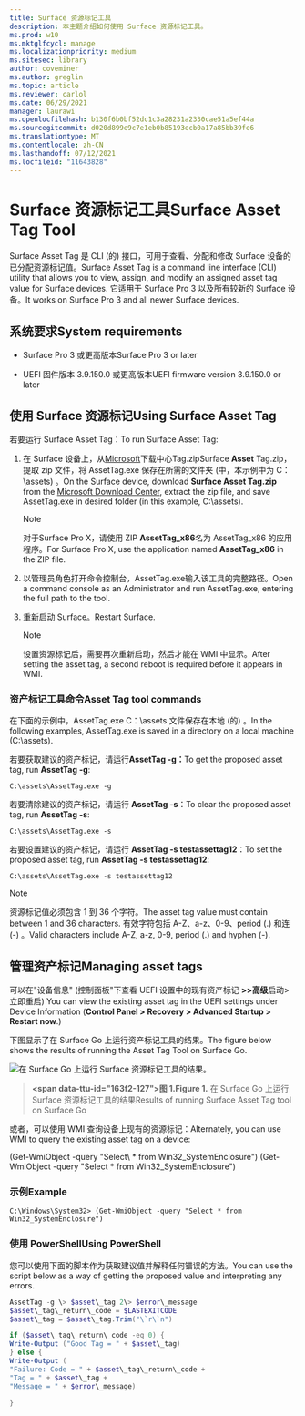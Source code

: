 ```yaml
---
title: Surface 资源标记工具
description: 本主题介绍如何使用 Surface 资源标记工具。
ms.prod: w10
ms.mktglfcycl: manage
ms.localizationpriority: medium
ms.sitesec: library
author: coveminer
ms.author: greglin
ms.topic: article
ms.reviewer: carlol
ms.date: 06/29/2021
manager: laurawi
ms.openlocfilehash: b130f6b0bf52dc1c3a28231a2330cae51a5ef44a
ms.sourcegitcommit: d020d899e9c7e1eb0b85193ecb0a17a85bb39fe6
ms.translationtype: MT
ms.contentlocale: zh-CN
ms.lasthandoff: 07/12/2021
ms.locfileid: "11643828"
---
```

# <a name="surface-asset-tag-tool"></a><span data-ttu-id="163f2-103">Surface 资源标记工具</span><span class="sxs-lookup"><span data-stu-id="163f2-103">Surface Asset Tag Tool</span></span>

<span data-ttu-id="163f2-104">Surface Asset Tag 是 CLI (的) 接口，可用于查看、分配和修改 Surface 设备的已分配资源标记值。</span><span class="sxs-lookup"><span data-stu-id="163f2-104">Surface Asset Tag is a command line interface (CLI) utility that allows you to view, assign, and modify an assigned asset tag value for Surface devices.</span></span> <span data-ttu-id="163f2-105">它适用于 Surface Pro 3 以及所有较新的 Surface 设备。</span><span class="sxs-lookup"><span data-stu-id="163f2-105">It works on Surface Pro 3 and all newer Surface devices.</span></span>

## <a name="system-requirements"></a><span data-ttu-id="163f2-106">系统要求</span><span class="sxs-lookup"><span data-stu-id="163f2-106">System requirements</span></span>

- <span data-ttu-id="163f2-107">Surface Pro 3 或更高版本</span><span class="sxs-lookup"><span data-stu-id="163f2-107">Surface Pro 3 or later</span></span>

- <span data-ttu-id="163f2-108">UEFI 固件版本 3.9.150.0 或更高版本</span><span class="sxs-lookup"><span data-stu-id="163f2-108">UEFI firmware version 3.9.150.0 or later</span></span>

## <a name="using-surface-asset-tag"></a><span data-ttu-id="163f2-109">使用 Surface 资源标记</span><span class="sxs-lookup"><span data-stu-id="163f2-109">Using Surface Asset Tag</span></span>

<span data-ttu-id="163f2-110">若要运行 Surface Asset Tag：</span><span class="sxs-lookup"><span data-stu-id="163f2-110">To run Surface Asset Tag:</span></span>

1. <span data-ttu-id="163f2-111">在 Surface 设备上，从[Microsoft](https://www.microsoft.com/download/details.aspx?id=46703)下载中心Tag.zipSurface **Asset** Tag.zip，提取 zip 文件，将 AssetTag.exe 保存在所需的文件夹 (中，本示例中为 C：\\assets) 。</span><span class="sxs-lookup"><span data-stu-id="163f2-111">On the Surface device, download **Surface Asset Tag.zip** from the [Microsoft Download  Center](https://www.microsoft.com/download/details.aspx?id=46703),  extract the zip file, and save AssetTag.exe in desired folder (in  this example, C:\\assets).</span></span>

    > [!NOTE]
    > <span data-ttu-id="163f2-112">对于Surface Pro X，请使用 ZIP **AssetTag_x86**名为 AssetTag_x86 的应用程序。</span><span class="sxs-lookup"><span data-stu-id="163f2-112">For Surface Pro X, use the application named **AssetTag_x86**  in the ZIP file.</span></span>

2. <span data-ttu-id="163f2-113">以管理员角色打开命令控制台，AssetTag.exe输入该工具的完整路径。</span><span class="sxs-lookup"><span data-stu-id="163f2-113">Open a command console as an Administrator and run AssetTag.exe, entering the full path to the tool.</span></span>

3. <span data-ttu-id="163f2-114">重新启动 Surface。</span><span class="sxs-lookup"><span data-stu-id="163f2-114">Restart Surface.</span></span>

    > [!NOTE]
    > <span data-ttu-id="163f2-115">设置资源标记后，需要再次重新启动，然后才能在 WMI 中显示。</span><span class="sxs-lookup"><span data-stu-id="163f2-115">After setting the asset tag, a second reboot is required before it appears in WMI.</span></span>

### <a name="asset-tag-tool-commands"></a><span data-ttu-id="163f2-116">资产标记工具命令</span><span class="sxs-lookup"><span data-stu-id="163f2-116">Asset Tag tool commands</span></span>

<span data-ttu-id="163f2-117">在下面的示例中，AssetTag.exe C：\assets 文件保存在本地 (的) 。</span><span class="sxs-lookup"><span data-stu-id="163f2-117">In the following examples, AssetTag.exe is saved in a directory on a local machine (C:\assets).</span></span>

<span data-ttu-id="163f2-118">若要获取建议的资产标记，请运行**AssetTag -g：**</span><span class="sxs-lookup"><span data-stu-id="163f2-118">To get the proposed asset tag, run **AssetTag -g**:</span></span>

```console
C:\assets\AssetTag.exe -g
```

<span data-ttu-id="163f2-119">若要清除建议的资产标记，请运行 **AssetTag -s**：</span><span class="sxs-lookup"><span data-stu-id="163f2-119">To clear the proposed asset tag, run **AssetTag -s**:</span></span>

```console
C:\assets\AssetTag.exe -s
```

<span data-ttu-id="163f2-120">若要设置建议的资产标记，请运行 **AssetTag -s testassettag12**：</span><span class="sxs-lookup"><span data-stu-id="163f2-120">To set the proposed asset tag, run **AssetTag -s testassettag12**:</span></span>

```
C:\assets\AssetTag.exe -s testassettag12
```

>[!NOTE]
><span data-ttu-id="163f2-121">资源标记值必须包含 1 到 36 个字符。</span><span class="sxs-lookup"><span data-stu-id="163f2-121">The asset tag value must contain between 1 and 36 characters.</span></span> <span data-ttu-id="163f2-122">有效字符包括 A-Z、a-z、0-9、period (.) 和连 (-) 。</span><span class="sxs-lookup"><span data-stu-id="163f2-122">Valid characters include A-Z, a-z, 0-9, period (.) and hyphen (-).</span></span>

## <a name="managing-asset-tags"></a><span data-ttu-id="163f2-123">管理资产标记</span><span class="sxs-lookup"><span data-stu-id="163f2-123">Managing asset tags</span></span>

<span data-ttu-id="163f2-124">可以在"设备信息" (控制面板"下查看 UEFI 设置中的现有资产标记 **>>高级**启动>立即重启) </span><span class="sxs-lookup"><span data-stu-id="163f2-124">You can view the existing asset tag in the UEFI settings under Device Information (**Control Panel > Recovery > Advanced Startup > Restart now**.)</span></span>

<span data-ttu-id="163f2-125">下图显示了在 Surface Go 上运行资产标记工具的结果。</span><span class="sxs-lookup"><span data-stu-id="163f2-125">The figure below shows the results of running the Asset Tag Tool on Surface Go.</span></span>

![在 Surface Go 上运行 Surface 资源标记工具的结果。](images/assettag-fig1.png)

> **<span data-ttu-id="163f2-127&quot;>图 1.</span><span class=&quot;sxs-lookup&quot;><span data-stu-id=&quot;163f2-127&quot;>Figure 1.</span></span>** <span data-ttu-id=&quot;163f2-128&quot;>在 Surface Go 上运行 Surface 资源标记工具的结果</span><span class=&quot;sxs-lookup&quot;><span data-stu-id=&quot;163f2-128&quot;>Results of running Surface Asset Tag tool on Surface Go</span></span>

<span data-ttu-id=&quot;163f2-129&quot;>或者，可以使用 WMI 查询设备上现有的资源标记：</span><span class=&quot;sxs-lookup&quot;><span data-stu-id=&quot;163f2-129&quot;>Alternately, you can use WMI to query the existing asset tag on a device:</span></span>

<span data-ttu-id=&quot;163f2-130&quot;> (Get-WmiObject -query &quot;Select\ * from Win32_SystemEnclosure") </span><span class="sxs-lookup"><span data-stu-id="163f2-130">(Get-WmiObject -query "Select \* from Win32_SystemEnclosure")</span></span>

### <a name="example"></a><span data-ttu-id="163f2-131">示例</span><span class="sxs-lookup"><span data-stu-id="163f2-131">Example</span></span>

```console
C:\Windows\System32> (Get-WmiObject -query "Select * from Win32_SystemEnclosure")
```
  
### <a name="using-powershell"></a><span data-ttu-id="163f2-132">使用 PowerShell</span><span class="sxs-lookup"><span data-stu-id="163f2-132">Using PowerShell</span></span>

<span data-ttu-id="163f2-133">您可以使用下面的脚本作为获取建议值并解释任何错误的方法。</span><span class="sxs-lookup"><span data-stu-id="163f2-133">You can use the script below as a way of getting the proposed value and interpreting any errors.</span></span>

```powershell
AssetTag -g \> $asset\_tag 2\> $error\_message  
$asset\_tag\_return\_code = $LASTEXITCODE  
$asset\_tag = $asset\_tag.Trim("\`r\`n")

if ($asset\_tag\_return\_code -eq 0) {  
Write-Output ("Good Tag = " + $asset\_tag)  
} else {  
Write-Output (  
"Failure: Code = " + $asset\_tag\_return\_code +  
"Tag = " + $asset\_tag +  
"Message = " + $error\_message)

}
```
